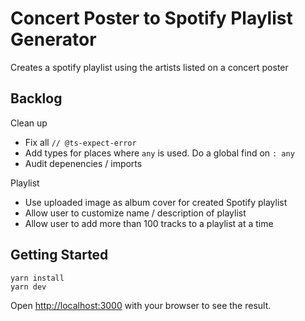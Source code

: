 # Concert Poster to Spotify Playlist Generator

Creates a spotify playlist using the artists listed on a concert poster

## Backlog

Clean up

- Fix all `// @ts-expect-error`
- Add types for places where `any` is used. Do a global find on `: any`
- Audit depenencies / imports

Playlist

- Use uploaded image as album cover for created Spotify playlist
- Allow user to customize name / description of playlist
- Allow user to add more than 100 tracks to a playlist at a time

## Getting Started

```
yarn install
yarn dev

```

Open [http://localhost:3000](http://localhost:3000) with your browser to see the result.
